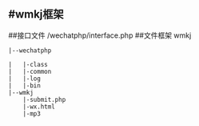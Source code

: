 #wmkj框架
---------
##接口文件
	/wechatphp/interface.php
##文件框架
wmkj

    |--wechatphp
    
    |	|-class
    |	|-common
    |   |-log
    |   |-bin
    |--wmkj
        |-submit.php
        |-wx.html
        |-mp3